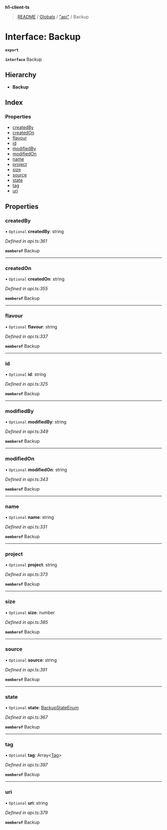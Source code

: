 **h1-client-ts**

> [README](../README.md) / [Globals](../globals.md) / ["api"](../modules/_api_.md) / Backup

# Interface: Backup

**`export`** 

**`interface`** Backup

## Hierarchy

* **Backup**

## Index

### Properties

* [createdBy](_api_.backup.md#createdby)
* [createdOn](_api_.backup.md#createdon)
* [flavour](_api_.backup.md#flavour)
* [id](_api_.backup.md#id)
* [modifiedBy](_api_.backup.md#modifiedby)
* [modifiedOn](_api_.backup.md#modifiedon)
* [name](_api_.backup.md#name)
* [project](_api_.backup.md#project)
* [size](_api_.backup.md#size)
* [source](_api_.backup.md#source)
* [state](_api_.backup.md#state)
* [tag](_api_.backup.md#tag)
* [uri](_api_.backup.md#uri)

## Properties

### createdBy

• `Optional` **createdBy**: string

*Defined in api.ts:361*

**`memberof`** Backup

___

### createdOn

• `Optional` **createdOn**: string

*Defined in api.ts:355*

**`memberof`** Backup

___

### flavour

• `Optional` **flavour**: string

*Defined in api.ts:337*

**`memberof`** Backup

___

### id

• `Optional` **id**: string

*Defined in api.ts:325*

**`memberof`** Backup

___

### modifiedBy

• `Optional` **modifiedBy**: string

*Defined in api.ts:349*

**`memberof`** Backup

___

### modifiedOn

• `Optional` **modifiedOn**: string

*Defined in api.ts:343*

**`memberof`** Backup

___

### name

• `Optional` **name**: string

*Defined in api.ts:331*

**`memberof`** Backup

___

### project

• `Optional` **project**: string

*Defined in api.ts:373*

**`memberof`** Backup

___

### size

• `Optional` **size**: number

*Defined in api.ts:385*

**`memberof`** Backup

___

### source

• `Optional` **source**: string

*Defined in api.ts:391*

**`memberof`** Backup

___

### state

• `Optional` **state**: [BackupStateEnum](../enums/_api_.backupstateenum.md)

*Defined in api.ts:367*

**`memberof`** Backup

___

### tag

• `Optional` **tag**: Array\<[Tag](_api_.tag.md)>

*Defined in api.ts:397*

**`memberof`** Backup

___

### uri

• `Optional` **uri**: string

*Defined in api.ts:379*

**`memberof`** Backup

